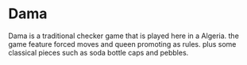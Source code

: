 # Dama
Dama is a traditional checker game that is played here in a Algeria. the game feature forced moves and queen promoting as rules. plus some classical pieces such as soda bottle caps and pebbles.
